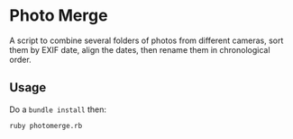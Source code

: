 # Photo Merge

A script to combine several folders of photos from different cameras, sort them by EXIF date, align the dates, then rename them in chronological order.

## Usage

Do a `bundle install` then:

```
ruby photomerge.rb
```
